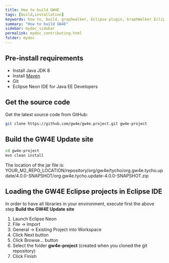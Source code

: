 ```yaml
---
title: How to build GW4E
tags: [build,installation]
keywords: how to, build, graphwalker, Eclipse plugin, GraphWalker Eclipse Plugin
summary: "How to build GW4E"
sidebar: mydoc_sidebar
permalink: mydoc_contributing.html
folder: mydoc
---
```


## Pre-install requirements
 * Install Java JDK 8
 * Install [Maven](http://maven.apache.org/download.cgi)
 * Git
 * Eclipse Neon IDE for Java EE Developers
 
## Get the source code

Get the latest source code from GitHub:

```sh
git clone https://github.com/gw4e/gw4e.project.git gw4e-project
```

## Build the GW4E Update site
```sh
cd gw4e-project
mvn clean install 
```
The location of the jar file is:<br/>
YOUR_M2_REPO_LOCATION/repository/org/gw4e/tycho/org.gw4e.tycho.update/4.0.0-SNAPSHOT/org.gw4e.tycho.update-4.0.0-SNAPSHOT.zip


## Loading the GW4E Eclipse projects in Eclipse IDE 
In order to have all libraries in your environment, execute first the above step **Build the GW4E Update site**

1. Launch Eclipse Neon
2. File -> Import
3. General -> Existing Project into Workspace
4. Click Next button
5. Click Browse... button
6. Select the folder **gw4e-project** (created when you cloned the git repository)
7. Click Finish
